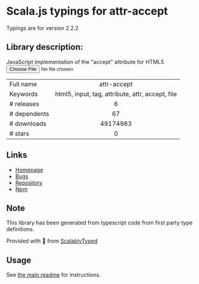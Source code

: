 
# Scala.js typings for attr-accept

Typings are for version 2.2.2

## Library description:
JavaScript implementation of the "accept" attribute for HTML5 <input type="file">

|                    |                 |
| ------------------ | :-------------: |
| Full name          | attr-accept |
| Keywords           | html5, input, tag, attribute, attr, accept, file |
| # releases         | 6 |
| # dependents       | 67 |
| # downloads        | 49174983 |
| # stars            | 0 |

## Links
- [Homepage](https://github.com/react-dropzone/attr-accept#readme)
- [Bugs](https://github.com/react-dropzone/attr-accept/issues)
- [Repository](https://github.com/react-dropzone/attr-accept)
- [Npm](https://www.npmjs.com/package/attr-accept)
    


## Note
This library has been generated from typescript code from first party type definitions.

Provided with :purple_heart: from [ScalablyTyped](https://github.com/oyvindberg/ScalablyTyped)

## Usage
See [the main readme](../../readme.md) for instructions.


